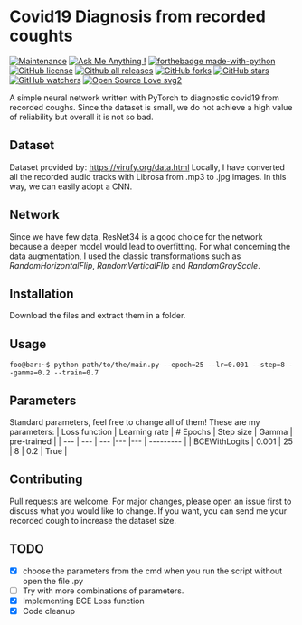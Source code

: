 # Covid19 Diagnosis from recorded coughts
[![Maintenance](https://img.shields.io/badge/Maintained%3F-yes-green.svg)](https://github.com/XxidroxX/Covid19-Diagnosis-from-recorded-coughts/graphs/commit-activity)
[![Ask Me Anything !](https://img.shields.io/badge/Ask%20me-anything-1abc9c.svg)](https://github.com/XxidroxX)
[![forthebadge made-with-python](http://ForTheBadge.com/images/badges/made-with-python.svg)](https://www.python.org/)
[![GitHub license](https://img.shields.io/github/license/XxidroxX/Covid19-Diagnosis-from-recorded-coughts)](https://github.com/XxidroxX/Covid19-Diagnosis-from-recorded-coughts/blob/main/LICENSE)
[![Github all releases](https://img.shields.io/github/downloads/XxidroxX/Covid19-Diagnosis-from-recorded-coughts/total)](https://github.com/XxidroxX/Covid19-Diagnosis-from-recorded-coughts/releases/)
[![GitHub forks](https://img.shields.io/github/forks/XxidroxX/Covid19-Diagnosis-from-recorded-coughts?style=social)](https://github.com/XxidroxX/Covid19-Diagnosis-from-recorded-coughts/network)
[![GitHub stars](https://img.shields.io/github/stars/XxidroxX/Covid19-Diagnosis-from-recorded-coughts?style=social)](https://github.com/XxidroxX/Covid19-Diagnosis-from-recorded-coughts/stargazers)
[![GitHub watchers](https://img.shields.io/github/watchers/XxidroxX/Covid19-Diagnosis-from-recorded-coughts?style=social)](https://github.com/XxidroxX/Covid19-Diagnosis-from-recorded-coughts/watchers/)
[![Open Source Love svg2](https://badges.frapsoft.com/os/v2/open-source.svg?v=103)]()

A simple neural network written with PyTorch to diagnostic covid19 from recorded coughs. Since the dataset is small, we do not achieve a high value of reliability but overall it is not so bad.

## Dataset
Dataset provided by: https://virufy.org/data.html
Locally, I have converted all the recorded audio tracks with Librosa from .mp3 to .jpg images. In this way, we can easily adopt a CNN.

## Network
Since we have few data, ResNet34 is a good choice for the network because a deeper model would lead to overfitting.
For what concerning the data augmentation, I used the classic transformations such as *RandomHorizontalFlip*, *RandomVerticalFlip* and *RandomGrayScale*.

## Installation
Download the files and extract them in a folder. 

## Usage
```console
foo@bar:~$ python path/to/the/main.py --epoch=25 --lr=0.001 --step=8 --gamma=0.2 --train=0.7
```

## Parameters ##
Standard parameters, feel free to change all of them!
These are my parameters:
| Loss function | Learning rate | # Epochs | Step size | Gamma | pre-trained |
| --- | --- | --- |--- |--- | --------- |
| BCEWithLogits | 0.001 | 25 | 8 | 0.2 | True | 

## Contributing
Pull requests are welcome. For major changes, please open an issue first to discuss what you would like to change.
If you want, you can send me your recorded cough to increase the dataset size. 

## TODO
- [x] choose the parameters from the cmd when you run the script without open the file .py
- [ ] Try with more combinations of parameters.
- [x] Implementing BCE Loss function
- [x] Code cleanup
